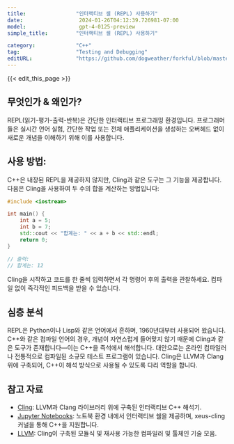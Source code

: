 ```yaml
---
title:                "인터랙티브 셸 (REPL) 사용하기"
date:                  2024-01-26T04:12:39.726981-07:00
model:                 gpt-4-0125-preview
simple_title:         "인터랙티브 셸 (REPL) 사용하기"

category:             "C++"
tag:                  "Testing and Debugging"
editURL:              "https://github.com/dogweather/forkful/blob/master/content/ko/cpp/using-an-interactive-shell-repl.md"
---
```


{{< edit_this_page >}}

## 무엇인가 & 왜인가?
REPL(읽기-평가-출력-반복)은 간단한 인터랙티브 프로그래밍 환경입니다. 프로그래머들은 실시간 언어 실험, 간단한 작업 또는 전체 애플리케이션을 생성하는 오버헤드 없이 새로운 개념을 이해하기 위해 이를 사용합니다.

## 사용 방법:
C++은 내장된 REPL을 제공하지 않지만, Cling과 같은 도구는 그 기능을 제공합니다. 다음은 Cling을 사용하여 두 수의 합을 계산하는 방법입니다:

```C++
#include <iostream>

int main() {
    int a = 5;
    int b = 7;
    std::cout << "합계는: " << a + b << std::endl;
    return 0;
}

// 출력:
// 합계는: 12
```

Cling을 시작하고 코드를 한 줄씩 입력하면서 각 명령어 후의 출력을 관찰하세요. 컴파일 없이 즉각적인 피드백을 받을 수 있습니다.

## 심층 분석
REPL은 Python이나 Lisp와 같은 언어에서 흔하며, 1960년대부터 사용되어 왔습니다. C++와 같은 컴파일 언어의 경우, 개념이 자연스럽게 들어맞지 않기 때문에 Cling과 같은 도구가 존재합니다—이는 C++을 즉석에서 해석합니다. 대안으로는 온라인 컴파일러나 전통적으로 컴파일된 소규모 테스트 프로그램이 있습니다. Cling은 LLVM과 Clang 위에 구축되어, C++이 해석 방식으로 사용될 수 있도록 다리 역할을 합니다.

## 참고 자료
- [Cling](https://root.cern/cling/): LLVM과 Clang 라이브러리 위에 구축된 인터랙티브 C++ 해석기.
- [Jupyter Notebooks](https://jupyter.org/): 노트북 환경 내에서 인터랙티브 쉘을 제공하며, xeus-cling 커널을 통해 C++을 지원합니다.
- [LLVM](https://llvm.org/): Cling이 구축된 모듈식 및 재사용 가능한 컴파일러 및 툴체인 기술 모음.
